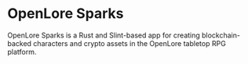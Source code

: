 # OpenLore Sparks
OpenLore Sparks is a Rust and Slint-based app for creating blockchain-backed characters and crypto assets in the OpenLore tabletop RPG platform.